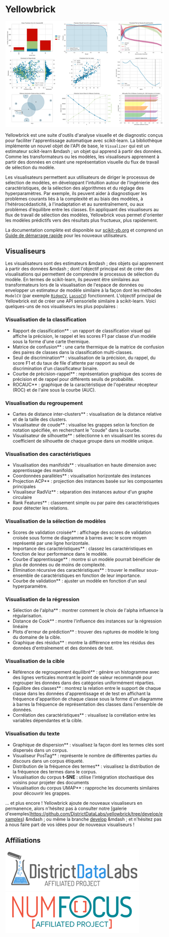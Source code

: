 # Yellowbrick

[ ![Visualiseurs](https://github.com/DistrictDataLabs/yellowbrick/raw/develop/docs/images/readme/banner.png)](https://www.scikit-yb.org/)

Yellowbrick est une suite d'outils d'analyse visuelle et de diagnostic conçus pour faciliter l'apprentissage automatique avec scikit-learn. La bibliothèque implémente un nouvel objet de l'API de base, le `Visualizer` qui est un estimateur scikit-learn &mdash ; un objet qui apprend à partir des données. Comme les transformateurs ou les modèles, les visualiseurs apprennent à partir des données en créant une représentation visuelle du flux de travail de sélection du modèle.

Les visualisateurs permettent aux utilisateurs de diriger le processus de sélection de modèles, en développant l'intuition autour de l'ingénierie des caractéristiques, de la sélection des algorithmes et du réglage des hyperparamètres. Par exemple, ils peuvent aider à diagnostiquer les problèmes courants liés à la complexité et au biais des modèles, à l'hétéroscédasticité, à l'inadaptation et au surentraînement, ou aux problèmes d'équilibre entre les classes. En appliquant des visualiseurs au flux de travail de sélection des modèles, Yellowbrick vous permet d'orienter les modèles prédictifs vers des résultats plus fructueux, plus rapidement.

La documentation complète est disponible sur [scikit-yb.org](https://scikit-yb.org/) et comprend un [Guide de démarrage rapide](https://www.scikit-yb.org/en/latest/quickstart.html) pour les nouveaux utilisateurs.

## Visualiseurs

Les visualisateurs sont des estimateurs &mdash ; des objets qui apprennent à partir des données &mdash ; dont l'objectif principal est de créer des visualisations qui permettent de comprendre le processus de sélection du modèle. En termes de scikit-learn, ils peuvent être similaires aux transformateurs lors de la visualisation de l'espace de données ou envelopper un estimateur de modèle similaire à la façon dont les méthodes `ModelCV` (par exemple [`RidgeCV`](https://scikit-learn.org/stable/modules/generated/sklearn.linear_model.RidgeCV.html), [`LassoCV`](https://scikit-learn.org/stable/modules/generated/sklearn.linear_model.LassoCV.html)) fonctionnent. L'objectif principal de Yellowbrick est de créer une API sensorielle similaire à scikit-learn. Voici quelques-uns de nos visualiseurs les plus populaires :

### Visualisation de la classification

- Rapport de classification** : un rapport de classification visuel qui affiche la précision, le rappel et les scores F1 par classe d'un modèle sous la forme d'une carte thermique.
- Matrice de confusion** : une carte thermique de la matrice de confusion des paires de classes dans la classification multi-classes.
- Seuil de discrimination** : visualisation de la précision, du rappel, du score F1 et du taux de file d'attente par rapport au seuil de discrimination d'un classificateur binaire.
- Courbe de précision-rappel** : représentation graphique des scores de précision et de rappel pour différents seuils de probabilité.
- ROCAUC** : graphique de la caractéristique de l'opérateur récepteur (ROC) et de l'aire sous la courbe (AUC).

### Visualisation du regroupement

- Cartes de distance inter-clusters** : visualisation de la distance relative et de la taille des clusters.
- Visualisateur de coude** : visualise les grappes selon la fonction de notation spécifiée, en recherchant le "coude" dans la courbe.
- Visualisateur de silhouette** : sélectionne `k` en visualisant les scores du coefficient de silhouette de chaque groupe dans un modèle unique.


### Visualisation des caractéristiques

- Visualisation des manifolds** : visualisation en haute dimension avec apprentissage des manifolds
- Coordonnées parallèles** : visualisation horizontale des instances
- Projection ACP** : projection des instances basée sur les composantes principales
- Visualiseur RadViz** : séparation des instances autour d'un graphe circulaire
- Rank Features** : classement simple ou par paire des caractéristiques pour détecter les relations.

### Visualisation de la sélection de modèles

- Scores de validation croisée** : affichage des scores de validation croisée sous forme de diagramme à barres avec le score moyen représenté par une ligne horizontale.
- Importance des caractéristiques** : classez les caractéristiques en fonction de leur performance dans le modèle.
- Courbe d'apprentissage** : montre si un modèle pourrait bénéficier de plus de données ou de moins de complexité.
- Élimination récursive des caractéristiques** : trouver le meilleur sous-ensemble de caractéristiques en fonction de leur importance.
- Courbe de validation** : ajuster un modèle en fonction d'un seul hyperparamètre.

### Visualisation de la régression

- Sélection de l'alpha** : montrer comment le choix de l'alpha influence la régularisation.
- Distance de Cook** : montre l'influence des instances sur la régression linéaire
- Plots d'erreur de prédiction** : trouver des ruptures de modèle le long du domaine de la cible.
- Graphique des résidus** : montre la différence entre les résidus des données d'entraînement et des données de test.

### Visualisation de la cible

- Référence de regroupement équilibré** : génère un histogramme avec des lignes verticales montrant le point de valeur recommandé pour regrouper les données dans des catégories uniformément réparties.
- Équilibre des classes** : montrez la relation entre le support de chaque classe dans les données d'apprentissage et de test en affichant la fréquence d'apparition de chaque classe sous la forme d'un diagramme à barres la fréquence de représentation des classes dans l'ensemble de données.
- Corrélation des caractéristiques** : visualisez la corrélation entre les variables dépendantes et la cible.

### Visualisation du texte

- Graphique de dispersion** : visualisez la façon dont les termes clés sont dispersés dans un corpus.
- Visualiseur PosTag** : représente le nombre de différentes parties du discours dans un corpus étiqueté.
- Distribution de la fréquence des termes** : visualisez la distribution de la fréquence des termes dans le corpus.
- Visualisation du corpus **t-SNE** : utilise l'intégration stochastique des voisins pour projeter des documents
- Visualisation du corpus UMAP** : rapproche les documents similaires pour découvrir les grappes.

... et plus encore ! Yellowbrick ajoute de nouveaux visualiseurs en permanence, alors n'hésitez pas à consulter notre [galerie d'exemples]https://github.com/DistrictDataLabs/yellowbrick/tree/develop/examples) &mdash ; ou même la branche [develop](https://github.com/districtdatalabs/yellowbrick/tree/develop) &mdash ; et n'hésitez pas à nous faire part de vos idées pour de nouveaux visualiseurs !

## Affiliations
[ ![District Data Labs](https://github.com/DistrictDataLabs/yellowbrick/raw/develop/docs/images/readme/affiliates_ddl.png)](https://www.districtdatalabs.com/) [ ![Projet affilié à NumFOCUS](https://github.com/DistrictDataLabs/yellowbrick/raw/develop/docs/images/readme/affiliates_numfocus.png)](https://numfocus.org/)